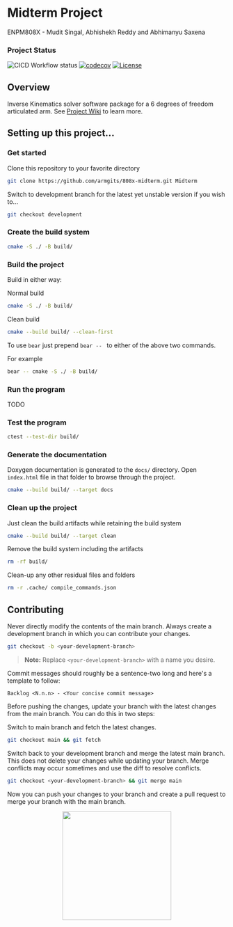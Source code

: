 # Midterm Project

ENPM808X - Mudit Singal, Abhishekh Reddy and Abhimanyu Saxena

### Project Status

![CICD Workflow status](https://github.com/armgits/808x-midterm/actions/workflows/run-unit-test-and-upload-codecov.yml/badge.svg) [![codecov](https://codecov.io/gh/armgits/808x-midterm/branch/development/graph/badge.svg)](https://codecov.io/gh/armgits/808x-midterm) [![License](https://img.shields.io/badge/license-MIT-blue.svg)](LICENSE)

## Overview

Inverse Kinematics solver software package for a 6 degrees of freedom articulated arm. See [Project Wiki](https://github.com/armgits/808x-midterm/wiki) to learn more.

## Setting up this project...

### Get started

Clone this repository to your favorite directory

```bash
git clone https://github.com/armgits/808x-midterm.git Midterm
```

Switch to development branch for the latest yet unstable version if you wish to...

```bash
git checkout development
```

### Create the build system

```bash
cmake -S ./ -B build/
```

### Build the project

Build in either way:

Normal build

```bash
cmake -S ./ -B build/
```

Clean build

```bash
cmake --build build/ --clean-first
```
To use `bear` just prepend `bear -- ` to either of the above two commands.

For example

```bash
bear -- cmake -S ./ -B build/
```

### Run the program

TODO

### Test the program

```bash
ctest --test-dir build/
```

### Generate the documentation

Doxygen documentation is generated to the `docs/` directory. Open `index.html` file in that folder to browse through the project.

```bash
cmake --build build/ --target docs
```

### Clean up the project

Just clean the build artifacts while retaining the build system

```bash
cmake --build build/ --target clean
```

Remove the build system including the artifacts

```bash
rm -rf build/
```

Clean-up any other residual files and folders

```bash
rm -r .cache/ compile_commands.json
```

## Contributing

Never directly modify the contents of the main branch. Always create a development branch in which you can contribute your changes.

```bash
git checkout -b <your-development-branch>
```
>**Note:** Replace `<your-development-branch>` with a name you desire.

Commit messages should roughly be a sentence-two long and here's a template to follow:

```
Backlog <N.n.n> - <Your concise commit message>
```

Before pushing the changes, update your branch with the latest changes from the main branch. You can do this in two steps:

Switch to main branch and fetch the latest changes.

```bash
git checkout main && git fetch
```

Switch back to your development branch and merge the latest main branch. This does not delete your changes while updating your branch. Merge conflicts may occur sometimes and use the diff to resolve conflicts.

```bash
git checkout <your-development-branch> && git merge main
```

Now you can push your changes to your branch and create a pull request to merge your branch with the main branch.

<p align="center"><img src="https://media.tenor.com/-O_9bNdwqngAAAAC/all-is-well-all-izz-well.gif" height="250"></p>
